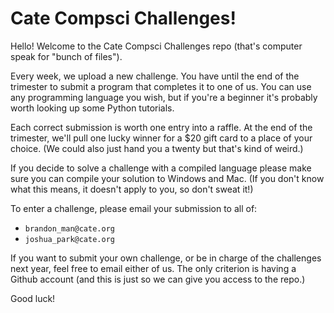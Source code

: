# Cate Compsci Challenges!

Hello! Welcome to the Cate Compsci Challenges repo (that's computer speak for "bunch of files").

Every week, we upload a new challenge. You have until the end of the trimester to submit a program that completes it to one of us. You can use any programming language you wish, but if you're a beginner it's probably worth looking up some Python tutorials.

Each correct submission is worth one entry into a raffle. At the end of the trimester, we'll pull one lucky winner for a $20 gift card to a place of your choice. (We could also just hand you a twenty but that's kind of weird.)

If you decide to solve a challenge with a compiled language please make sure you can compile your solution to Windows and Mac. (If you don't know what this means, it doesn't apply to you, so don't sweat it!)

To enter a challenge, please email your submission to all of:
- `brandon_man@cate.org`
- `joshua_park@cate.org`

If you want to submit your own challenge, or be in charge of the challenges next year, feel free to email either of us. The only criterion is having a Github account (and this is just so we can give you access to the repo.)

Good luck!